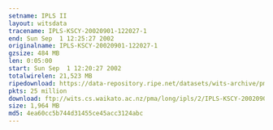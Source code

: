 ```yaml
---
setname: IPLS II
layout: witsdata
tracename: IPLS-KSCY-20020901-122027-1
end: Sun Sep  1 12:25:27 2002
originalname: IPLS-KSCY-20020901-122027-1
gzsize: 484 MB
len: 0:05:00
start: Sun Sep  1 12:20:27 2002
totalwirelen: 21,523 MB
ripedownload: https://data-repository.ripe.net/datasets/wits-archive/pma/long/ipls/2/IPLS-KSCY-20020901-122027-1.gz
pkts: 25 million
download: ftp://wits.cs.waikato.ac.nz/pma/long/ipls/2/IPLS-KSCY-20020901-122027-1.gz
size: 1,964 MB
md5: 4ea60cc5b744d31455ce45acc3124abc
---
```

